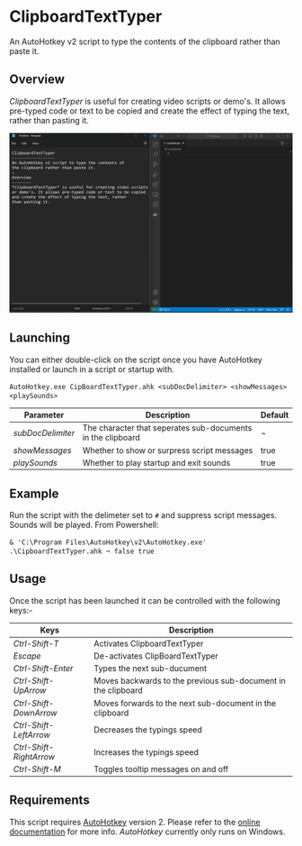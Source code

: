 # ClipboardTextTyper
An AutoHotkey v2 script to type the contents of the clipboard rather than paste it.

## Overview

*ClipboardTextTyper* is useful for creating video scripts or demo's. It allows pre-typed code or text to be copied and create the effect of typing the text, rather than pasting it.

![Demo](./docs/Demo.gif)

## Launching 

You can either double-click on the script once you have AutoHotkey installed or launch in a script or startup with.

```
AutoHotkey.exe CipBoardTextTyper.ahk <subDocDelimiter> <showMessages> <playSounds>
```
|Parameter|Description|Default|
|---------|-----------|-------|
|*subDocDelimiter*|The character that seperates sub-documents in the clipboard|¬|
|*showMessages*|Whether to show or surpress script messages|true| 
|*playSounds*|Whether to play startup and exit sounds|true|

## Example

Run the script with the delimeter set to `#` and suppress script messages. Sounds will be played. From Powershell:

``` pwsh
& 'C:\Program Files\AutoHotkey\v2\AutoHotkey.exe' .\CipboardTextTyper.ahk ¬ false true
``` 
## Usage

Once the script has been launched it can be controlled with the following keys:-

|Keys|Description|
|----|-----------|
|*Ctrl-Shift-T*|Activates ClipboardTextTyper|
|*Escape*|De-activates ClipBoardTextTyper|
|*Ctrl-Shift-Enter*|Types the next sub-ducument|
|*Ctrl-Shift-UpArrow*|Moves backwards to the previous sub-document in the clipboard|
|*Ctrl-Shift-DownArrow*|Moves forwards to the next sub-document in the clipboard|
|*Ctrl-Shift-LeftArrow*|Decreases the typings speed|
|*Ctrl-Shift-RightArrow*|Increases the typings speed|
|*Ctrl-Shift-M*|Toggles tooltip messages on and off|

## Requirements

This script requires [AutoHotkey](https://www.autohotkey.com/) version 2. Please refer to the [online documentation](https://www.autohotkey.com/docs/) for more info. *AutoHotkey* currently only runs on Windows.
